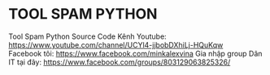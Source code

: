 # TOOL SPAM PYTHON
Tool Spam Python Source Code
Kênh Youtube: https://www.youtube.com/channel/UCYl4-jjbobDXhiLj-HQuKqw <br>
Facebook tôi: https://www.facebook.com/minkalexvina
Gia nhập group Dân IT tại đây: https://www.facebook.com/groups/803129063825326/
